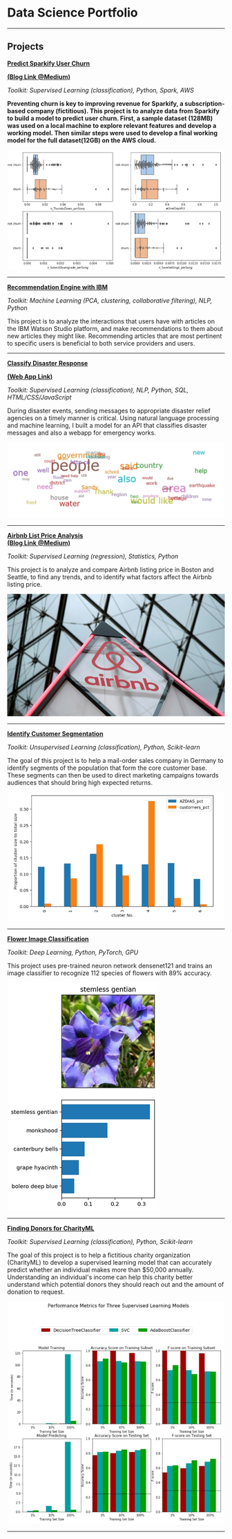 # Data Science Portfolio

---

## Projects

**[Predict Sparkify User Churn](https://github.com/ustcdj/Sparkify_Churn_Analysis)**  

**[(Blog Link @Medium)](https://medium.com/@ustcdj/sparkify-udacity-data-science-capstone-project-b273b4ab1c8d)**

*Toolkit: Supervised Learning (classification), Python, Spark, AWS*

**Preventing churn is key to improving revenue for Sparkify, a subscription-based company (fictitious). This project is to analyze data from Sparkify to build a model to predict user churn. First, a sample dataset (128MB) was used on a local machine to explore relevant features and develop a working model. Then similar steps were used to develop a final working model for the full dataset(12GB) on the AWS cloud.**

<img src="images/07-title.jpg?raw=true"/>

---
**[Recommendation Engine with IBM](https://github.com/ustcdj/Recommendation_Engine_with_IBM)**  

*Toolkit: Machine Learning (PCA, clustering, collaborative filtering), NLP, Python*

This project is to analyze the interactions that users have with articles on the IBM Watson Studio platform, and make recommendations to them about new articles they might like. Recommending articles that are most pertinent to specific users is beneficial to both service providers and users.  

---
**[Classify Disaster Response](https://github.com/ustcdj/Disaster_Response)**

**[(Web App Link)](https://dj-disaster-response-webapp.herokuapp.com/)**

*Toolkit: Supervised Learning (classification), NLP, Python, SQL, HTML/CSS/JavaScript*

During disaster events, sending messages to appropriate disaster relief agencies on a timely manner is critical. Using natural language processing and machine learning, I built a model for an API that classifies disaster messages and also a webapp for emergency works.

<img src="images/05-title.jpg?raw=true"/>

---
**[Airbnb List Price Analysis](https://github.com/ustcdj/Airbnb_Pricing)**  
**[(Blog Link @Medium)](https://medium.com/@ustcdj/wanna-make-more-money-on-airbnb-e7549453d5b0)**

*Toolkit: Supervised Learning (regression), Statistics, Python*

This project is to analyze and compare Airbnb listing price in Boston and Seattle, to find any trends, and to identify what factors affect the Airbnb listing price.

<img src="images/04-title.jpg?raw=true"/>

---
**[Identify Customer Segmentation](https://github.com/ustcdj/Identify_Customer_Segmentation)**

*Toolkit: Unsupervised Learning (classification), Python, Scikit-learn*

The goal of this project is to help a mail-order sales company in Germany to identify segments of the population that form the core customer base. These segments can then be used to direct marketing campaigns towards audiences that should bring high expected returns.

<img src="images/03-title.jpg?raw=true"/>

---
**[Flower Image Classification](https://github.com/ustcdj/Image_Classification)**

*Toolkit: Deep Learning, Python, PyTorch, GPU*

This project uses pre-trained neuron network densenet121 and trains an image classifier to recognize 112 species of flowers with 89% accuracy.

<img src="images/02-title.jpg?raw=true"/>

---
**[Finding Donors for CharityML](https://github.com/ustcdj/Finding_Donors)**

*Toolkit: Supervised Learning (classification), Python, Scikit-learn*

The goal of this project is to help a fictitious charity organization (CharityML) to develop a supervised learning model that can accurately predict whether an individual makes more than $50,000 annually. Understanding an individual's income can help this charity better understand which potential donors they should reach out and the amount of donation to request.

<img src="images/01-title.jpg?raw=true"/>


---
